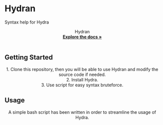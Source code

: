 # Hydran
Syntax help for Hydra
<p align="center">
  <a href="https://github.com/bebbenn/hydran">
  </a>


  <p align="center">
    Hydran
    <br />
    <a href="https://github.com/bebbenn/hydran/blob/master/README.md"><strong>Explore the docs »</strong></a>
    <br />
    <br />
  </p>
</p>
<!-- GETTING STARTED -->

## Getting Started
<p align="center">
1. Clone this repository, then you will be able to use Hydran and modify the source code if needed. <br>
2. Install Hydra. <br>
3. Use script for easy syntax bruteforce.
</p>

<!-- USAGE EXAMPLES -->
## Usage
<p align="center">
A simple bash script has been written in order to streamline the usage of Hydra.

